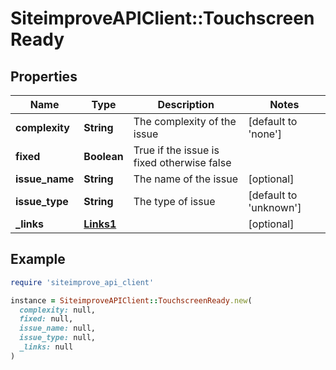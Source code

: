 # SiteimproveAPIClient::TouchscreenReady

## Properties

| Name | Type | Description | Notes |
| ---- | ---- | ----------- | ----- |
| **complexity** | **String** | The complexity of the issue | [default to &#39;none&#39;] |
| **fixed** | **Boolean** | True if the issue is fixed otherwise false |  |
| **issue_name** | **String** | The name of the issue | [optional] |
| **issue_type** | **String** | The type of issue | [default to &#39;unknown&#39;] |
| **_links** | [**Links1**](Links1.md) |  | [optional] |

## Example

```ruby
require 'siteimprove_api_client'

instance = SiteimproveAPIClient::TouchscreenReady.new(
  complexity: null,
  fixed: null,
  issue_name: null,
  issue_type: null,
  _links: null
)
```

